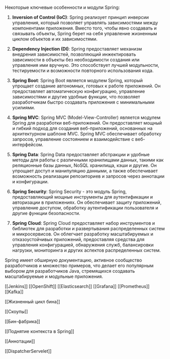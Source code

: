 
Некоторые ключевые особенности и модули Spring:

1. **Inversion of Control (IoC)**: Spring реализует принцип инверсии управления, который позволяет управлять зависимостями между компонентами приложения. Вместо того, чтобы явно создавать и связывать объекты, Spring берет на себя управление жизненным циклом объектов и их зависимостями.
    
2. **Dependency Injection (DI)**: Spring предоставляет механизм внедрения зависимостей, позволяющий инжектировать зависимости в объекты без необходимости создания или управления ими вручную. Это способствует лучшей модульности, тестируемости и возможности повторного использования кода.
    
3. **Spring Boot**: Spring Boot является модулем Spring, который упрощает создание автономных, готовых к работе приложений. Он предоставляет автоматическую конфигурацию, управление зависимостями и другие удобные функции, что позволяет разработчикам быстро создавать приложения с минимальными усилиями.
    
4. **Spring MVC**: Spring MVC (Model-View-Controller) является модулем Spring для разработки веб-приложений. Он предоставляет мощный и гибкий подход для создания веб-приложений, основанных на архитектурном шаблоне MVC. Spring MVC обеспечивает обработку запросов, управление состоянием и взаимодействие с веб-интерфейсом.
    
5. **Spring Data**: Spring Data предоставляет абстракции и удобные методы для работы с различными хранилищами данных, такими как реляционные базы данных, NoSQL хранилища, кэши и другие. Он упрощает доступ и манипуляцию данными, а также обеспечивает возможность реализации репозиториев и запросов через аннотации и конфигурации.
    
6. **Spring Security**: Spring Security - это модуль Spring, предоставляющий мощные инструменты для аутентификации и авторизации в приложениях. Он обеспечивает защиту приложений, управление доступом, обработку аутентификации пользователя и другие функции безопасности.
    
7. **Spring Cloud**: Spring Cloud предоставляет набор инструментов и библиотек для разработки и развертывания распределенных систем и микросервисов. Он облегчает разработку масштабируемых и отказоустойчивых приложений, предоставляя средства для управления конфигурацией, обнаружения служб, балансировки нагрузки, мониторинга и других аспектов распределенных систем.
    

Spring имеет обширную документацию, активное сообщество разработчиков и множество примеров, что делает его популярным выбором для разработчиков Java, стремящихся создавать масштабируемые и модульные приложения.

[[Jenkins]]
[[OpenShift]]
[[Elasticsearch]]
[[Grafana]]
[[Prometheus]]
[[Kafka]]

[[Жизненный цикл бина]]

[[Скоупы]]

[[Бин-фабрика]]

[[Поднятие контекста в Spring]]

[[Аннотации]]

[[DispatcherServelet]]